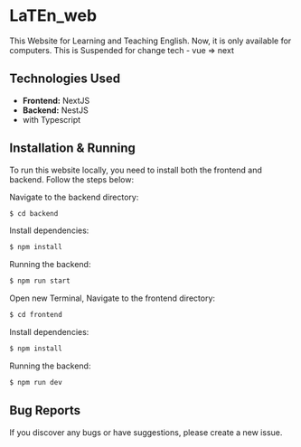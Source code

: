# LaTEn_web

This Website for Learning and Teaching English.
Now, it is only available for computers.
This is Suspended for change tech - vue => next

## Technologies Used

- **Frontend:** NextJS
- **Backend:** NestJS
- with Typescript

## Installation & Running

To run this website locally, you need to install both the frontend and backend. Follow the steps below:

Navigate to the backend directory:

```bash
$ cd backend
```

Install dependencies:

```bash
$ npm install
```

Running the backend:

```bash
$ npm run start
```

Open new Terminal,
Navigate to the frontend directory:

```bash
$ cd frontend
```

Install dependencies:

```bash
$ npm install
```

Running the backend:

```bash
$ npm run dev
```

## Bug Reports

If you discover any bugs or have suggestions, please create a new issue.
